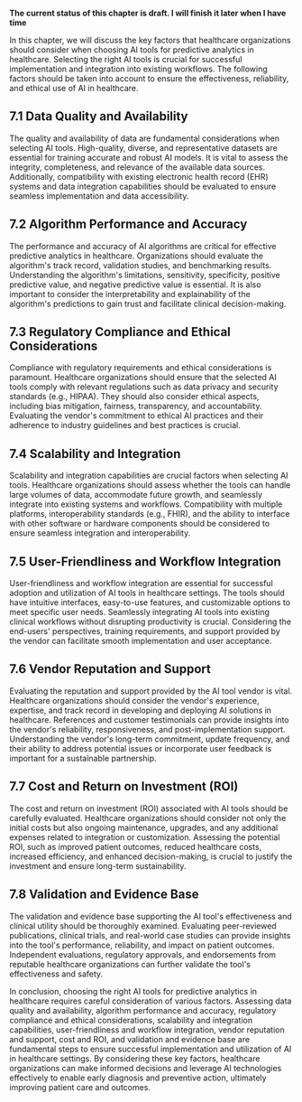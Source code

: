 **The current status of this chapter is draft. I will finish it later when I have time**

In this chapter, we will discuss the key factors that healthcare organizations should consider when choosing AI tools for predictive analytics in healthcare. Selecting the right AI tools is crucial for successful implementation and integration into existing workflows. The following factors should be taken into account to ensure the effectiveness, reliability, and ethical use of AI in healthcare.

7.1 Data Quality and Availability
---------------------------------

The quality and availability of data are fundamental considerations when selecting AI tools. High-quality, diverse, and representative datasets are essential for training accurate and robust AI models. It is vital to assess the integrity, completeness, and relevance of the available data sources. Additionally, compatibility with existing electronic health record (EHR) systems and data integration capabilities should be evaluated to ensure seamless implementation and data accessibility.

7.2 Algorithm Performance and Accuracy
--------------------------------------

The performance and accuracy of AI algorithms are critical for effective predictive analytics in healthcare. Organizations should evaluate the algorithm's track record, validation studies, and benchmarking results. Understanding the algorithm's limitations, sensitivity, specificity, positive predictive value, and negative predictive value is essential. It is also important to consider the interpretability and explainability of the algorithm's predictions to gain trust and facilitate clinical decision-making.

7.3 Regulatory Compliance and Ethical Considerations
----------------------------------------------------

Compliance with regulatory requirements and ethical considerations is paramount. Healthcare organizations should ensure that the selected AI tools comply with relevant regulations such as data privacy and security standards (e.g., HIPAA). They should also consider ethical aspects, including bias mitigation, fairness, transparency, and accountability. Evaluating the vendor's commitment to ethical AI practices and their adherence to industry guidelines and best practices is crucial.

7.4 Scalability and Integration
-------------------------------

Scalability and integration capabilities are crucial factors when selecting AI tools. Healthcare organizations should assess whether the tools can handle large volumes of data, accommodate future growth, and seamlessly integrate into existing systems and workflows. Compatibility with multiple platforms, interoperability standards (e.g., FHIR), and the ability to interface with other software or hardware components should be considered to ensure seamless integration and interoperability.

7.5 User-Friendliness and Workflow Integration
----------------------------------------------

User-friendliness and workflow integration are essential for successful adoption and utilization of AI tools in healthcare settings. The tools should have intuitive interfaces, easy-to-use features, and customizable options to meet specific user needs. Seamlessly integrating AI tools into existing clinical workflows without disrupting productivity is crucial. Considering the end-users' perspectives, training requirements, and support provided by the vendor can facilitate smooth implementation and user acceptance.

7.6 Vendor Reputation and Support
---------------------------------

Evaluating the reputation and support provided by the AI tool vendor is vital. Healthcare organizations should consider the vendor's experience, expertise, and track record in developing and deploying AI solutions in healthcare. References and customer testimonials can provide insights into the vendor's reliability, responsiveness, and post-implementation support. Understanding the vendor's long-term commitment, update frequency, and their ability to address potential issues or incorporate user feedback is important for a sustainable partnership.

7.7 Cost and Return on Investment (ROI)
---------------------------------------

The cost and return on investment (ROI) associated with AI tools should be carefully evaluated. Healthcare organizations should consider not only the initial costs but also ongoing maintenance, upgrades, and any additional expenses related to integration or customization. Assessing the potential ROI, such as improved patient outcomes, reduced healthcare costs, increased efficiency, and enhanced decision-making, is crucial to justify the investment and ensure long-term sustainability.

7.8 Validation and Evidence Base
--------------------------------

The validation and evidence base supporting the AI tool's effectiveness and clinical utility should be thoroughly examined. Evaluating peer-reviewed publications, clinical trials, and real-world case studies can provide insights into the tool's performance, reliability, and impact on patient outcomes. Independent evaluations, regulatory approvals, and endorsements from reputable healthcare organizations can further validate the tool's effectiveness and safety.

In conclusion, choosing the right AI tools for predictive analytics in healthcare requires careful consideration of various factors. Assessing data quality and availability, algorithm performance and accuracy, regulatory compliance and ethical considerations, scalability and integration capabilities, user-friendliness and workflow integration, vendor reputation and support, cost and ROI, and validation and evidence base are fundamental steps to ensure successful implementation and utilization of AI in healthcare settings. By considering these key factors, healthcare organizations can make informed decisions and leverage AI technologies effectively to enable early diagnosis and preventive action, ultimately improving patient care and outcomes.
